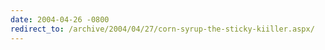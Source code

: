 ```yaml
---
date: 2004-04-26 -0800
redirect_to: /archive/2004/04/27/corn-syrup-the-sticky-kiiller.aspx/
---
```

